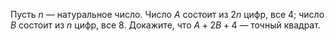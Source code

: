 Пусть $n$ — натуральное число. Число  $A$ состоит из $2n$ цифр, все 4; число $B$ состоит из  $n$ цифр, все 8. Докажите, что $A+2B+4$ — точный квадрат.